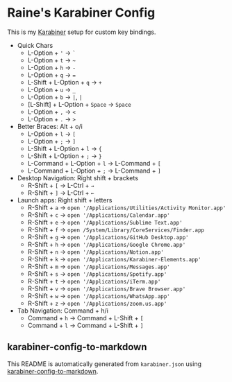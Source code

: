 # Raine's Karabiner Config

This is my [Karabiner](https://karabiner-elements.pqrs.org) setup for custom key bindings.

- Quick Chars
  - L-Option + `'` → `` ` ``
  - L-Option + `t` → `~`
  - L-Option + `h` → `-`
  - L-Option + `q` → `=`
  - L-Shift + L-Option + `q` → `+`
  - L-Option + `u` → `_`
  - L-Option + `b` → `|`, `|`
  - [L-Shift] + L-Option + `Space` → `Space`
  - L-Option + `,` → `<`
  - L-Option + `.` → `>`
- Better Braces: Alt + o/i
  - L-Option + `l` → `[`
  - L-Option + `;` → `]`
  - L-Shift + L-Option + `l` → `{`
  - L-Shift + L-Option + `;` → `}`
  - L-Command + L-Option + `l` → L-Command + `[`
  - L-Command + L-Option + `;` → L-Command + `]`
- Desktop Navigation: Right shift + brackets
  - R-Shift + `[` → L-Ctrl + `→`
  - R-Shift + `]` → L-Ctrl + `←`
- Launch apps: Right shift + letters
  - R-Shift + `a` → `open '/Applications/Utilities/Activity Monitor.app'`
  - R-Shift + `c` → `open '/Applications/Calendar.app'`
  - R-Shift + `e` → `open '/Applications/Sublime Text.app'`
  - R-Shift + `f` → `open /System/Library/CoreServices/Finder.app`
  - R-Shift + `g` → `open '/Applications/GitHub Desktop.app'`
  - R-Shift + `h` → `open '/Applications/Google Chrome.app'`
  - R-Shift + `n` → `open '/Applications/Notion.app'`
  - R-Shift + `k` → `open '/Applications/Karabiner-Elements.app'`
  - R-Shift + `m` → `open '/Applications/Messages.app'`
  - R-Shift + `s` → `open '/Applications/Spotify.app'`
  - R-Shift + `t` → `open '/Applications/iTerm.app'`
  - R-Shift + `v` → `open '/Applications/Brave Browser.app'`
  - R-Shift + `w` → `open '/Applications/WhatsApp.app'`
  - R-Shift + `z` → `open '/Applications/zoom.us.app'`
- Tab Navigation: Command + h/i
  - Command + `h` → Command + L-Shift + `[`
  - Command + `l` → Command + L-Shift + `]`


## karabiner-config-to-markdown

This README is automatically generated from `karabiner.json` using [karabiner-config-to-markdown](https://github.com/raineorshine/karabiner-config-to-markdown).

